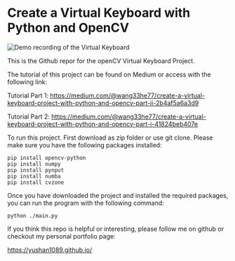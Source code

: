 # Create a Virtual Keyboard with Python and OpenCV

![Demo recording of the Virtual Keyboard](https://firebasestorage.googleapis.com/v0/b/portfolio-d5d1f.appspot.com/o/VR-system-1.png?alt=media&token=be55b548-9103-43f4-96ec-18a7a8dda99e)

This is the Github repor for the openCV Virtual Keyboard Project.

The tutorial of this project can be found on Medium or access with the following link:

Tutorial Part 1:
https://medium.com/@wang33he77/create-a-virtual-keyboard-project-with-python-and-opencv-part-ii-2b4af5a6a3d9

Tutorial Part 2:
https://medium.com/@wang33he77/create-a-virtual-keyboard-project-with-python-and-opencv-part-i-41824beb407e

To run this project. First download as zip folder or use git clone.
Please make sure you have the following packages installed:

```{python}
pip install opencv-python
pip install numpy
pip install pynput
pip install numba
pip install cvzone
```

Once you have downloaded the project and installed the required packages, you
can run the program with the following command:

```{python}
python ./main.py
```

If you think this repo is helpful or interesting, please follow me on github or checkout my personal portfolio page:

https://yushan1089.github.io/